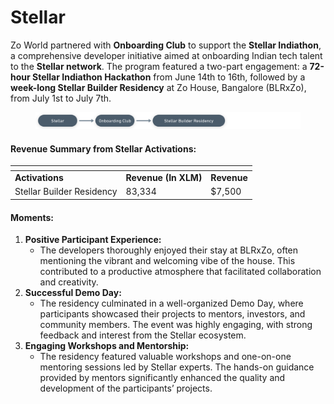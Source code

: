 # Stellar

Zo World partnered with **Onboarding Club** to support the **Stellar Indiathon**, a comprehensive developer initiative aimed at onboarding Indian tech talent to the **Stellar network**. The program featured a two-part engagement: a **72-hour Stellar Indiathon Hackathon** from June 14th to 16th, followed by a **week-long Stellar Builder Residency** at Zo House, Bangalore (BLRxZo), from July 1st to July 7th.

<figure><img src="../.gitbook/assets/image (4) (1) (1).png" alt=""><figcaption></figcaption></figure>

#### **Revenue Summary from Stellar Activations:**

<table data-header-hidden><thead><tr><th></th><th></th><th data-hidden></th></tr></thead><tbody><tr><td><strong>Activations</strong></td><td><strong>Revenue (In XLM)</strong></td><td><strong>Revenue</strong></td></tr><tr><td>Stellar Builder Residency</td><td>83,334</td><td>$7,500</td></tr></tbody></table>

#### **Moments:**

1. **Positive Participant Experience:**
   * The developers thoroughly enjoyed their stay at BLRxZo, often mentioning the vibrant and welcoming vibe of the house. This contributed to a productive atmosphere that facilitated collaboration and creativity.
2. **Successful Demo Day:**
   * The residency culminated in a well-organized Demo Day, where participants showcased their projects to mentors, investors, and community members. The event was highly engaging, with strong feedback and interest from the Stellar ecosystem.
3. **Engaging Workshops and Mentorship:**
   * The residency featured valuable workshops and one-on-one mentoring sessions led by Stellar experts. The hands-on guidance provided by mentors significantly enhanced the quality and development of the participants’ projects.

